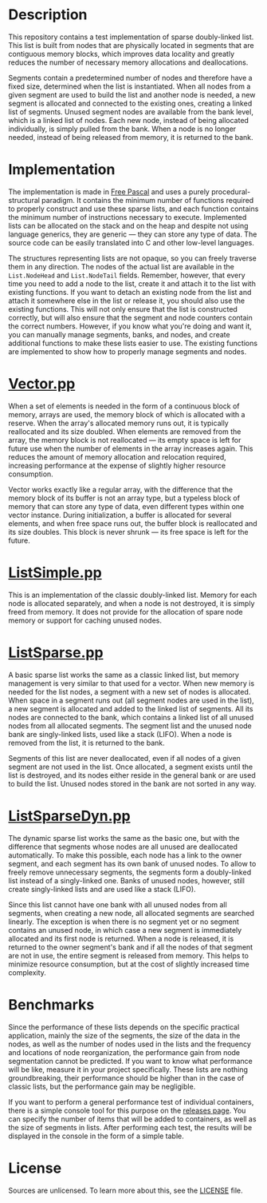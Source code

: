 # Description

This repository contains a test implementation of sparse doubly-linked list. This list is built from nodes that are physically located in segments that are contiguous memory blocks, which improves data locality and greatly reduces the number of necessary memory allocations and deallocations.

Segments contain a predetermined number of nodes and therefore have a fixed size, determined when the list is instantiated. When all nodes from a given segment are used to build the list and another node is needed, a new segment is allocated and connected to the existing ones, creating a linked list of segments. Unused segment nodes are available from the bank level, which is a linked list of nodes. Each new node, instead of being allocated individually, is simply pulled from the bank. When a node is no longer needed, instead of being released from memory, it is returned to the bank.

# Implementation

The implementation is made in [Free Pascal](https://www.freepascal.org) and uses a purely procedural-structural paradigm. It contains the minimum number of functions required to properly construct and use these sparse lists, and each function contains the minimum number of instructions necessary to execute. Implemented lists can be allocated on the stack and on the heap and despite not using language generics, they are generic — they can store any type of data. The source code can be easily translated into C and other low-level languages.

The structures representing lists are not opaque, so you can freely traverse them in any direction. The nodes of the actual list are available in the `List.NodeHead` and `List.NodeTail` fields. Remember, however, that every time you need to add a node to the list, create it and attach it to the list with existing functions. If you want to detach an existing node from the list and attach it somewhere else in the list or release it, you should also use the existing functions. This will not only ensure that the list is constructed correctly, but will also ensure that the segment and node counters contain the correct numbers. However, if you know what you're doing and want it, you can manually manage segments, banks, and nodes, and create additional functions to make these lists easier to use. The existing functions are implemented to show how to properly manage segments and nodes.

# [Vector.pp](Source/Vector.pp)

When a set of elements is needed in the form of a continuous block of memory, arrays are used, the memory block of which is allocated with a reserve. When the array's allocated memory runs out, it is typically reallocated and its size doubled. When elements are removed from the array, the memory block is not reallocated — its empty space is left for future use when the number of elements in the array increases again. This reduces the amount of memory allocation and relocation required, increasing performance at the expense of slightly higher resource consumption.

Vector works exactly like a regular array, with the difference that the memory block of its buffer is not an array type, but a typeless block of memory that can store any type of data, even different types within one vector instance. During initialization, a buffer is allocated for several elements, and when free space runs out, the buffer block is reallocated and its size doubles. This block is never shrunk — its free space is left for the future.

# [ListSimple.pp](Source/ListSimple.pp)

This is an implementation of the classic doubly-linked list. Memory for each node is allocated separately, and when a node is not destroyed, it is simply freed from memory. It does not provide for the allocation of spare node memory or support for caching unused nodes.

# [ListSparse.pp](Source/ListSparse.pp)

A basic sparse list works the same as a classic linked list, but memory management is very similar to that used for a vector. When new memory is needed for the list nodes, a segment with a new set of nodes is allocated. When space in a segment runs out (all segment nodes are used in the list), a new segment is allocated and added to the linked list of segments. All its nodes are connected to the bank, which contains a linked list of all unused nodes from all allocated segments. The segment list and the unused node bank are singly-linked lists, used like a stack (LIFO). When a node is removed from the list, it is returned to the bank.

Segments of this list are never deallocated, even if all nodes of a given segment are not used in the list. Once allocated, a segment exists until the list is destroyed, and its nodes either reside in the general bank or are used to build the list. Unused nodes stored in the bank are not sorted in any way.

# [ListSparseDyn.pp](Source/ListSparseDyn.pp)

The dynamic sparse list works the same as the basic one, but with the difference that segments whose nodes are all unused are deallocated automatically. To make this possible, each node has a link to the owner segment, and each segment has its own bank of unused nodes. To allow to freely remove unnecessary segments, the segments form a doubly-linked list instead of a singly-linked one. Banks of unused nodes, however, still create singly-linked lists and are used like a stack (LIFO).

Since this list cannot have one bank with all unused nodes from all segments, when creating a new node, all allocated segments are searched linearly. The exception is when there is no segment yet or no segment contains an unused node, in which case a new segment is immediately allocated and its first node is returned. When a node is released, it is returned to the owner segment's bank and if all the nodes of that segment are not in use, the entire segment is released from memory. This helps to minimize resource consumption, but at the cost of slightly increased time complexity.

# Benchmarks

Since the performance of these lists depends on the specific practical application, mainly the size of the segments, the size of the data in the nodes, as well as the number of nodes used in the lists and the frequency and locations of node reorganization, the performance gain from node segmentation cannot be predicted. If you want to know what performance will be like, measure it in your project specifically. These lists are nothing groundbreaking, their performance should be higher than in the case of classic lists, but the performance gain may be negligible.

If you want to perform a general performance test of individual containers, there is a simple console tool for this purpose on the [releases page](https://github.com/furious-programming/SparseList/releases). You can specify the number of items that will be added to containers, as well as the size of segments in lists. After performing each test, the results will be displayed in the console in the form of a simple table.

# License

Sources are unlicensed. To learn more about this, see the [LICENSE](LICENSE) file.
